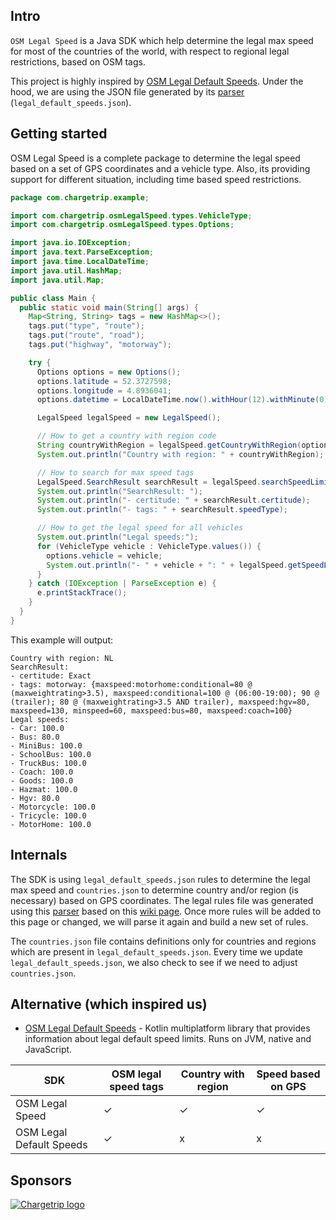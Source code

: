 ## Intro

`OSM Legal Speed` is a Java SDK which help determine the legal max speed for most of the countries of the world, with respect to regional legal restrictions, based on OSM tags.  

This project is highly inspired by [OSM Legal Default Speeds](https://github.com/westnordost/osm-legal-default-speeds). Under the hood, we are using the JSON file generated by its [parser](https://github.com/westnordost/osm-legal-default-speeds/tree/master/parser) (`legal_default_speeds.json`).

## Getting started

OSM Legal Speed is a complete package to determine the legal speed based on a set of GPS coordinates and a vehicle type. Also, its providing support for different situation, including time based speed restrictions.

```java
package com.chargetrip.example;

import com.chargetrip.osmLegalSpeed.types.VehicleType;
import com.chargetrip.osmLegalSpeed.types.Options;

import java.io.IOException;
import java.text.ParseException;
import java.time.LocalDateTime;
import java.util.HashMap;
import java.util.Map;

public class Main {
  public static void main(String[] args) {
    Map<String, String> tags = new HashMap<>();
    tags.put("type", "route");
    tags.put("route", "road");
    tags.put("highway", "motorway");

    try {
      Options options = new Options();
      options.latitude = 52.3727598;
      options.longitude = 4.8936041;
      options.datetime = LocalDateTime.now().withHour(12).withMinute(0);

      LegalSpeed legalSpeed = new LegalSpeed();

      // How to get a country with region code
      String countryWithRegion = legalSpeed.getCountryWithRegion(options.latitude, options.longitude);
      System.out.println("Country with region: " + countryWithRegion);

      // How to search for max speed tags
      LegalSpeed.SearchResult searchResult = legalSpeed.searchSpeedLimits(tags, countryWithRegion, true);
      System.out.println("SearchResult: ");
      System.out.println("- certitude: " + searchResult.certitude);
      System.out.println("- tags: " + searchResult.speedType);

      // How to get the legal speed for all vehicles
      System.out.println("Legal speeds:");
      for (VehicleType vehicle : VehicleType.values()) {
        options.vehicle = vehicle;
        System.out.println("- " + vehicle + ": " + legalSpeed.getSpeedLimit(tags, options));
      }
    } catch (IOException | ParseException e) {
      e.printStackTrace();
    }
  }
}
```

This example will output:

```shell
Country with region: NL
SearchResult: 
- certitude: Exact
- tags: motorway: {maxspeed:motorhome:conditional=80 @ (maxweightrating>3.5), maxspeed:conditional=100 @ (06:00-19:00); 90 @ (trailer); 80 @ (maxweightrating>3.5 AND trailer), maxspeed:hgv=80, maxspeed=130, minspeed=60, maxspeed:bus=80, maxspeed:coach=100}
Legal speeds:
- Car: 100.0
- Bus: 80.0
- MiniBus: 100.0
- SchoolBus: 100.0
- TruckBus: 100.0
- Coach: 100.0
- Goods: 100.0
- Hazmat: 100.0
- Hgv: 80.0
- Motorcycle: 100.0
- Tricycle: 100.0
- MotorHome: 100.0
```

## Internals

The SDK is using `legal_default_speeds.json` rules to determine the legal max speed and `countries.json` to determine country and/or region (is necessary) based on GPS coordinates. The legal rules file was generated using this [parser](https://github.com/westnordost/osm-legal-default-speeds/tree/master/parser) based on this [wiki page](https://wiki.openstreetmap.org/wiki/Default_speed_limits). Once more rules will be added to this page or changed, we will parse it again and build a new set of rules.

The `countries.json` file contains definitions only for countries and regions which are present in `legal_default_speeds.json`. Every time we update `legal_default_speeds.json`, we also check to see if we need to adjust `countries.json`. 

## Alternative (which inspired us)

- [OSM Legal Default Speeds](https://github.com/westnordost/osm-legal-default-speeds) - Kotlin multiplatform library that provides information about legal default speed limits. Runs on JVM, native and JavaScript.

| SDK                      | OSM legal speed tags | Country with region | Speed based on GPS |
|--------------------------|----------------------|---------------------|--------------------|
| OSM Legal Speed          | ✓                    | ✓                   | ✓                  |
| OSM Legal Default Speeds | ✓                    | x                   | x                  |

## Sponsors

[![Chargetrip logo](https://chargetrip-files.s3.eu-central-1.amazonaws.com/logo-1.png)](https://www.chargetrip.com)
